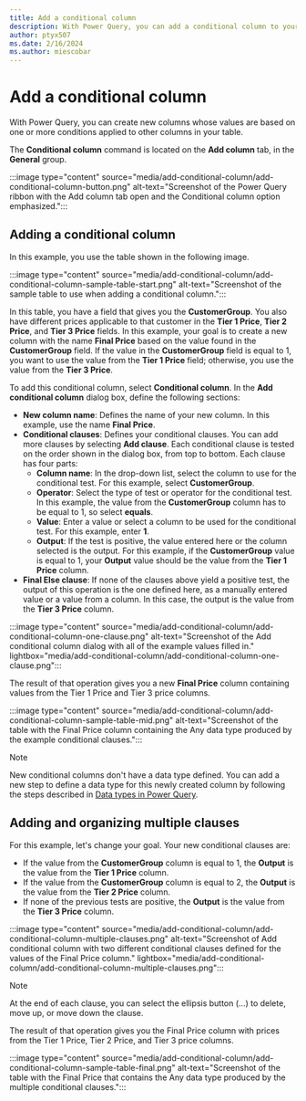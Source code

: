 ```yaml
---
title: Add a conditional column
description: With Power Query, you can add a conditional column to your query by defining IF-THEN-ELSE conditions in your query. When the conditions are fulfilled, the conditional column automatically displays the values that you specified.
author: ptyx507
ms.date: 2/16/2024
ms.author: miescobar
---
```


# Add a conditional column

With Power Query, you can create new columns whose values are based on one or more conditions applied to other columns in your table.

The **Conditional column** command is located on the **Add column** tab, in the **General** group.

:::image type="content" source="media/add-conditional-column/add-conditional-column-button.png" alt-text="Screenshot of the Power Query ribbon with the Add column tab open and the Conditional column option emphasized.":::

## Adding a conditional column

In this example, you use the table shown in the following image.

:::image type="content" source="media/add-conditional-column/add-conditional-column-sample-table-start.png" alt-text="Screenshot of the sample table to use when adding a conditional column.":::

In this table, you have a field that gives you the **CustomerGroup**. You also have different prices applicable to that customer in the **Tier 1 Price**, **Tier 2 Price**, and **Tier 3 Price** fields. In this example, your goal is to create a new column with the name **Final Price** based on the value found in the **CustomerGroup** field. If the value in the **CustomerGroup** field is equal to 1, you want to use the value from the **Tier 1 Price** field; otherwise, you use the value from the **Tier 3 Price**.

To add this conditional column, select **Conditional column**. In the **Add conditional column** dialog box, define the following sections:

- **New column name**: Defines the name of your new column. In this example, use the name **Final Price**.
- **Conditional clauses**: Defines your conditional clauses. You can add more clauses by selecting **Add clause**. Each conditional clause is tested on the order shown in the dialog box, from top to bottom. Each clause has four parts:
  - **Column name**: In the drop-down list, select the column to use for the conditional test. For this example, select **CustomerGroup**.  
  - **Operator**: Select the type of test or operator for the conditional test. In this example, the value from the **CustomerGroup** column has to be equal to 1, so select **equals**.
  - **Value**: Enter a value or select a column to be used for the conditional test. For this example, enter **1**.
  - **Output**: If the test is positive, the value entered here or the column selected is the output. For this example, if the **CustomerGroup** value is equal to 1, your **Output** value should be the value from the **Tier 1 Price** column.
- **Final Else clause**: If none of the clauses above yield a positive test, the output of this operation is the one defined here, as a manually entered value or a value from a column. In this case, the output is the value from the **Tier 3 Price** column.

:::image type="content" source="media/add-conditional-column/add-conditional-column-one-clause.png" alt-text="Screenshot of the Add conditional column dialog with all of the example values filled in." lightbox="media/add-conditional-column/add-conditional-column-one-clause.png":::

The result of that operation gives you a new **Final Price** column containing values from the Tier 1 Price and Tier 3 price columns.

:::image type="content" source="media/add-conditional-column/add-conditional-column-sample-table-mid.png" alt-text="Screenshot of the table with the Final Price column containing the Any data type produced by the example conditional clauses.":::

> [!NOTE]
> New conditional columns don't have a data type defined. You can add a new step to define a data type for this newly created column by following the steps described in [Data types in Power Query](data-types.md).

## Adding and organizing multiple clauses

For this example, let's change your goal. Your new conditional clauses are:

- If the value from the **CustomerGroup** column is equal to 1, the **Output** is the value from the **Tier 1 Price** column.
- If the value from the **CustomerGroup** column is equal to 2, the **Output** is the value from the **Tier 2 Price** column.
- If none of the previous tests are positive, the **Output** is the value from the **Tier 3 Price** column.

:::image type="content" source="media/add-conditional-column/add-conditional-column-multiple-clauses.png" alt-text="Screenshot of Add conditional column with two different conditional clauses defined for the values of the Final Price column." lightbox="media/add-conditional-column/add-conditional-column-multiple-clauses.png":::

> [!NOTE]
>At the end of each clause, you can select the ellipsis button (...) to delete, move up, or move down the clause.

The result of that operation gives you the Final Price column with prices from the Tier 1 Price, Tier 2 Price, and Tier 3 price columns.

:::image type="content" source="media/add-conditional-column/add-conditional-column-sample-table-final.png" alt-text="Screenshot of the table with the Final Price that contains the Any data type produced by the multiple conditional clauses.":::
